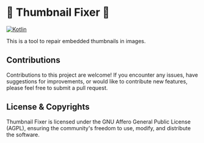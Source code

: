# 🔧 Thumbnail Fixer 🔧

[![Kotlin](https://img.shields.io/badge/kotlin-2.0.21-blue.svg?logo=kotlin)](httpw://kotlinlang.org)

This is a tool to repair embedded thumbnails in images.

## Contributions

Contributions to this project are welcome! If you encounter any issues,
have suggestions for improvements, or would like to contribute new features,
please feel free to submit a pull request.

## License & Copyrights

Thumbnail Fixer is licensed under the GNU Affero General Public License (AGPL),
ensuring the community's freedom to use, modify, and distribute the software.

